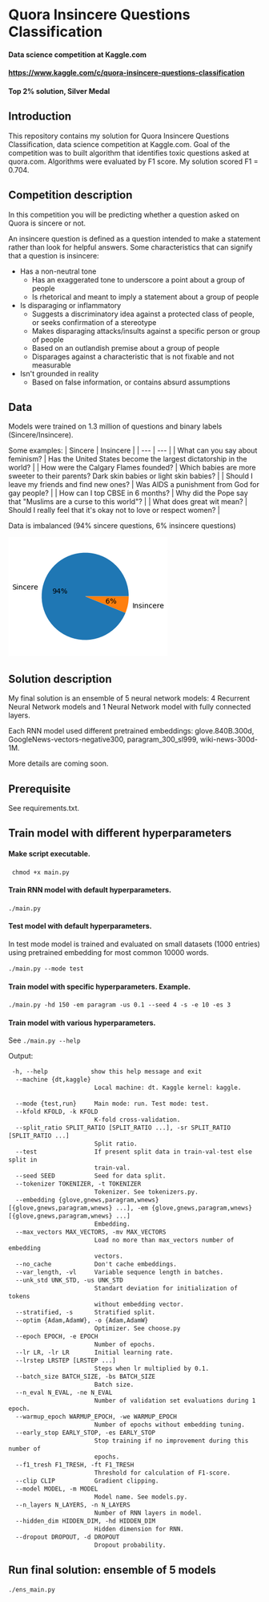 # Quora Insincere Questions Classification
#### Data science competition at Kaggle.com
#### https://www.kaggle.com/c/quora-insincere-questions-classification
#### Top 2% solution, Silver Medal
## Introduction
This repository contains my solution for Quora Insincere Questions Classification, data science competition at Kaggle.com.
Goal of the competition was to built algorithm that identifies toxic questions asked at quora.com. 
Algorithms were evaluated by F1 score.
My solution scored F1 = 0.704.

## Competition description
In this competition you will be predicting whether a question asked on Quora is sincere or not.

An insincere question is defined as a question intended to make a statement rather than look for helpful answers. Some characteristics that can signify that a question is insincere:

* Has a non-neutral tone
    * Has an exaggerated tone to underscore a point about a group of people
    * Is rhetorical and meant to imply a statement about a group of people
* Is disparaging or inflammatory
    * Suggests a discriminatory idea against a protected class of people, or seeks confirmation of a stereotype
    * Makes disparaging attacks/insults against a specific person or group of people
    * Based on an outlandish premise about a group of people
    * Disparages against a characteristic that is not fixable and not measurable
* Isn't grounded in reality
    * Based on false information, or contains absurd assumptions

## Data
Models were trained on 1.3 million of questions and binary labels (Sincere/Insincere).

Some examples:
| Sincere | Insincere |
| --- | --- |
| What can you say about feminism? | Has the United States become the largest dictatorship in the world? |
| How were the Calgary Flames founded? | Which babies are more sweeter to their parents? Dark skin babies or light skin babies? |
| Should I leave my friends and find new ones? | Was AIDS a punishment from God for gay people? |
| How can I top CBSE in 6 months? | Why did the Pope say that "Muslims are a curse to this world"? |
| What does great wit mean? | Should I really feel that it's okay not to love or respect women? |

Data is imbalanced (94% sincere questions, 6% insincere questions)

![alt text](https://github.com/nascarr/quora/blob/master/class_ratio.png?raw=true)

## Solution description
My final solution is an ensemble of 5 neural network models: 4 Recurrent Neural Network models and
1 Neural Network model with fully connected layers.

Each RNN model used different pretrained embeddings: glove.840B.300d, GoogleNews-vectors-negative300,
paragram_300_sl999, wiki-news-300d-1M.

More details are coming soon.

## Prerequisite
See requirements.txt.

## Train model with different hyperparameters
#### Make script executable.

``` chmod +x main.py```

#### Train RNN model with default hyperparameters.

```./main.py```

#### Test model with default hyperparameters. 

In test mode model is trained and evaluated on small datasets (1000 entries) using pretrained embedding for most common 10000 words.

```./main.py --mode test```

#### Train model with specific hyperparameters. Example.

```./main.py -hd 150 -em paragram -us 0.1 --seed 4 -s -e 10 -es 3```

#### Train model with various hyperparameters. 

See ```./main.py --help```

Output:

```
 -h, --help            show this help message and exit
  --machine {dt,kaggle}
                        Local machine: dt. Kaggle kernel: kaggle.
                        
  --mode {test,run}     Main mode: run. Test mode: test.
  --kfold KFOLD, -k KFOLD
                        K-fold cross-validation.
  --split_ratio SPLIT_RATIO [SPLIT_RATIO ...], -sr SPLIT_RATIO [SPLIT_RATIO ...]
                        Split ratio.
  --test                If present split data in train-val-test else split in
                        train-val.
  --seed SEED           Seed for data split.
  --tokenizer TOKENIZER, -t TOKENIZER
                        Tokenizer. See tokenizers.py.
  --embedding {glove,gnews,paragram,wnews} [{glove,gnews,paragram,wnews} ...], -em {glove,gnews,paragram,wnews} [{glove,gnews,paragram,wnews} ...]
                        Embedding.
  --max_vectors MAX_VECTORS, -mv MAX_VECTORS
                        Load no more than max_vectors number of embedding
                        vectors.
  --no_cache            Don't cache embeddings.
  --var_length, -vl     Variable sequence length in batches.
  --unk_std UNK_STD, -us UNK_STD
                        Standart deviation for initialization of tokens
                        without embedding vector.
  --stratified, -s      Stratified split.
  --optim {Adam,AdamW}, -o {Adam,AdamW}
                        Optimizer. See choose.py
  --epoch EPOCH, -e EPOCH
                        Number of epochs.
  --lr LR, -lr LR       Initial learning rate.
  --lrstep LRSTEP [LRSTEP ...]
                        Steps when lr multiplied by 0.1.
  --batch_size BATCH_SIZE, -bs BATCH_SIZE
                        Batch size.
  --n_eval N_EVAL, -ne N_EVAL
                        Number of validation set evaluations during 1 epoch.
  --warmup_epoch WARMUP_EPOCH, -we WARMUP_EPOCH
                        Number of epochs without embedding tuning.
  --early_stop EARLY_STOP, -es EARLY_STOP
                        Stop training if no improvement during this number of
                        epochs.
  --f1_tresh F1_TRESH, -ft F1_TRESH
                        Threshold for calculation of F1-score.
  --clip CLIP           Gradient clipping.
  --model MODEL, -m MODEL
                        Model name. See models.py.
  --n_layers N_LAYERS, -n N_LAYERS
                        Number of RNN layers in model.
  --hidden_dim HIDDEN_DIM, -hd HIDDEN_DIM
                        Hidden dimension for RNN.
  --dropout DROPOUT, -d DROPOUT
                        Dropout probability.
```

## Run final solution: ensemble of 5 models
```./ens_main.py```


